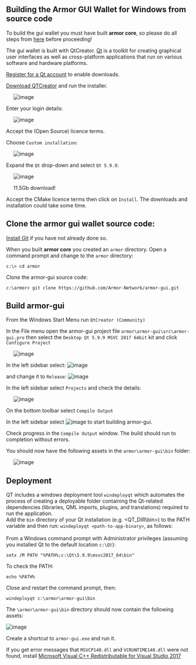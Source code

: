 ## Building the Armor GUI Wallet for Windows from source code

To build the gui wallet you must have built **armor core**, so please do all steps from [here](https://github.com/Armor-Network/armor#building-on-windows) before proceeding!

The gui wallet is built with QtCreator. [Qt](https://www.qt.io/) is a toolkit for creating graphical user interfaces as well as cross-platform applications that run on various software and hardware platforms.

[Register for a Qt account](https://login.qt.io/register) to enable downloads.

[Download QTCreator](https://www.qt.io/download-thank-you?os=windows) and run the installer.

&nbsp;&nbsp;&nbsp;&nbsp;&nbsp;![image](https://user-images.githubusercontent.com/55367064/139972096-ef25cdfd-7525-4289-8b5d-8f988157c081.png)

Enter your login details:

&nbsp;&nbsp;&nbsp;&nbsp;&nbsp;![image](https://user-images.githubusercontent.com/55367064/139973303-235e211c-f79d-4ef3-ac98-d6aee6f38687.png)

Accept the (Open Source) licence terms.

Choose `Custom installation`:

&nbsp;&nbsp;&nbsp;&nbsp;&nbsp;![image](https://user-images.githubusercontent.com/55367064/139974644-dc80f0da-d12e-4f53-b5c9-8a179d506a5a.png)

Expand the `Qt` drop-down and select `Qt 5.9.9`:

&nbsp;&nbsp;&nbsp;&nbsp;&nbsp;![image](https://user-images.githubusercontent.com/55367064/139975495-b2fc491c-7a45-40d6-9b72-9891c9ebab07.png)

&nbsp;&nbsp;&nbsp;&nbsp;&nbsp;11.5Gb download!

Accept the CMake licence terms then click on `Install`.
The downloads and installation could take some time.


## Clone the armor gui wallet source code:

[Install Git](https://github.com/git-for-windows/git/releases/download/v2.33.1.windows.1/Git-2.33.1-64-bit.exe) if you have not already done so.

When you built **armor core** you created an `armor` directory. Open a command prompt and change to the `armor` directory:

	c:\> cd armor

Clone the armor-gui source code:

	c:\armor> git clone https://github.com/Armor-Network/armor-gui.git
  

## Build armor-gui

From the Windows Start Menu run `QtCreator (Community)`

In the File menu open the armor-gui project file `armor\armor-gui\src\armor-gui.pro`
then select the `Desktop Qt 5.9.9 MSVC 2017 64bit` kit and click `Configure Project`

&nbsp;&nbsp;&nbsp;&nbsp;&nbsp;![image](https://user-images.githubusercontent.com/55367064/139990290-6ebf4cb4-fc9f-44ff-8811-b1569699e8f7.png)

In the left sidebar select: ![image](https://user-images.githubusercontent.com/55367064/139995434-a9a6236a-f704-47bb-90e4-720efc101a76.png)

and change it to `Release`: ![image](https://user-images.githubusercontent.com/55367064/139996908-937a5cca-3831-4bd4-83f7-fdec6bcbe2c2.png)

In the left sidebar select `Projects` and check the details:

&nbsp;&nbsp;&nbsp;&nbsp;&nbsp;![image](https://user-images.githubusercontent.com/55367064/139998617-2610ca3a-506b-437d-9379-b172fa987fb4.png)

On the bottom toolbar select `Compile Output`

In the left sidebar select ![image](https://user-images.githubusercontent.com/55367064/139999222-5ce64601-3a58-40df-8269-273acd60ed7b.png) to start building armor-gui.

Check progress in the `Compile Output` window. The build should run to completion without errors.

You should now have the following assets in the `armor\armor-gui\bin` folder:

&nbsp;&nbsp;&nbsp;&nbsp;&nbsp;![image](https://user-images.githubusercontent.com/55367064/140000379-15c0488a-74da-4cb4-b9b6-d88c6b5d1d17.png)


## Deployment

QT includes a windows deployment tool `windeployqt` which automates the process of creating a deployable folder containing the Qt-related dependencies (libraries, QML imports, plugins, and translations) required to run the application.
<br/>Add the `bin` directory of your Qt installation (e.g. <QT_DIR\bin>) to the PATH variable and then run:  `windeployqt <path-to-app-binary>`, as follows:
<br/><br/>From a Windows command prompt with Administrator privileges (assuming you installed Qt to the default location `c:\Qt`):
	
	setx /M PATH "%PATH%;c:\Qt\5.9.9\msvc2017_64\bin"

To check the PATH:

	echo %PATH%

Close and restart the command prompt, then:

	windeployqt c:\armor\armor-gui\bin

The `\armor\armor-gui\bin` directory should now contain the following assets:

![image](https://user-images.githubusercontent.com/55367064/140002067-e792c7e2-1f3e-4e3a-9f76-7c678cce7283.png)

Create a shortcut to `armor-gui.exe` and run it.
	
If you get error messages that `MSVCP140.dll` and `VCRUNTIME140.dll` were not found, install [Microsoft Visual C++ Redistributable for Visual Studio 2017](https://go.microsoft.com/fwlink/?LinkId=746572)

	
	

